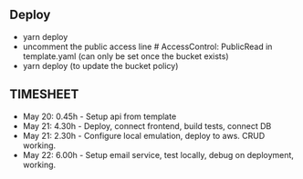 ## Deploy

- yarn deploy
- uncomment the public access line # AccessControl: PublicRead in template.yaml (can only be set once the bucket exists)
- yarn deploy (to update the bucket policy)

## TIMESHEET

- May 20: 0.45h - Setup api from template
- May 21: 4.30h - Deploy, connect frontend, build tests, connect DB
- May 21: 2.30h - Configure local emulation, deploy to aws. CRUD working.
- May 22: 6.00h - Setup email service, test locally, debug on deployment, working.

